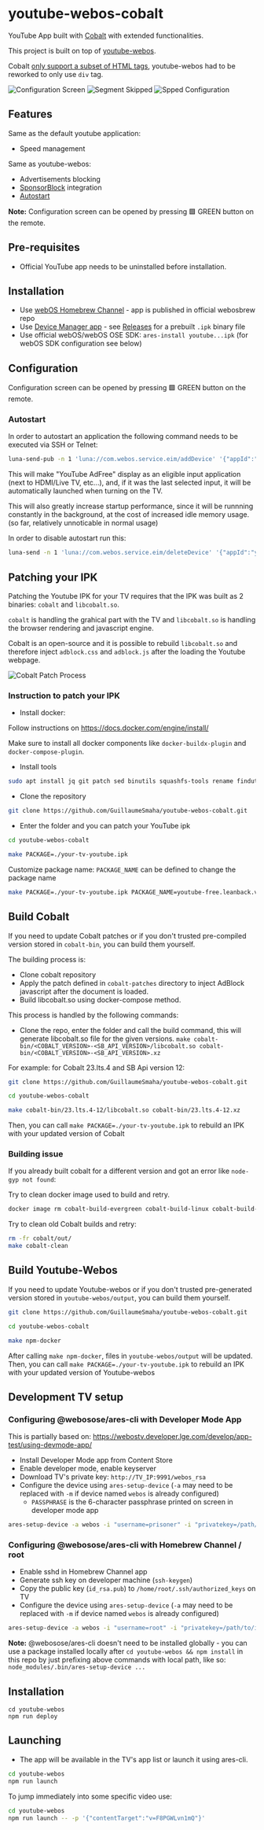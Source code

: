 # youtube-webos-cobalt

YouTube App built with [Cobalt](https://cobalt.googlesource.com/cobalt/) with extended functionalities.

This project is built on top of [youtube-webos](https://github.com/webosbrew/youtube-webos).

Cobalt [only support a subset of HTML tags](https://cobalt.dev/development/reference/supported-features.html),
youtube-webos had to be reworked to only use `div` tag.

![Configuration Screen](./screenshots/1_sm.jpg)
![Segment Skipped](./screenshots/2_sm.jpg)
![Spped Configuration](./screenshots/3_sm.jpg)

## Features

Same as the default youtube application:
- Speed management

Same as youtube-webos:
- Advertisements blocking
- [SponsorBlock](https://sponsor.ajay.app/) integration
- [Autostart](#autostart)


**Note:** Configuration screen can be opened by pressing 🟩 GREEN button on the remote.

## Pre-requisites

- Official YouTube app needs to be uninstalled before installation.

## Installation

- Use [webOS Homebrew Channel](https://github.com/webosbrew/webos-homebrew-channel) - app is published in official webosbrew repo
- Use [Device Manager app](https://github.com/webosbrew/dev-manager-desktop) - see [Releases](https://github.com/webosbrew/youtube-webos/releases) for a
  prebuilt `.ipk` binary file
- Use official webOS/webOS OSE SDK: `ares-install youtube...ipk` (for webOS SDK configuration
  see below)

## Configuration

Configuration screen can be opened by pressing 🟩 GREEN button on the remote.

### Autostart

In order to autostart an application the following command needs to be executed
via SSH or Telnet:

```sh
luna-send-pub -n 1 'luna://com.webos.service.eim/addDevice' '{"appId":"youtube.leanback.v4","pigImage":"","mvpdIcon":""}'
```

This will make "YouTube AdFree" display as an eligible input application (next
to HDMI/Live TV, etc...), and, if it was the last selected input, it will be
automatically launched when turning on the TV.

This will also greatly increase startup performance, since it will be runnning
constantly in the background, at the cost of increased idle memory usage.
(so far, relatively unnoticable in normal usage)

In order to disable autostart run this:

```sh
luna-send -n 1 'luna://com.webos.service.eim/deleteDevice' '{"appId":"youtube.leanback.v4"}'
```

## Patching your IPK

Patching the Youtube IPK for your TV requires that the IPK was built as 2 binaries: `cobalt` and `libcobalt.so`.

`cobalt` is handling the grahical part with the TV and `libcobalt.so` is handling the browser rendering and javascript engine.

Cobalt is an open-source and it is possible to rebuild `libcobalt.so` and therefore inject `adblock.css` and `adblock.js` after the loading the Youtube webpage.

![Cobalt Patch Process](./screenshots/patch-process.png)

### Instruction to patch your IPK

- Install docker:

Follow instructions on https://docs.docker.com/engine/install/

Make sure to install all docker components like `docker-buildx-plugin` and `docker-compose-plugin`.

- Install tools

```sh
sudo apt install jq git patch sed binutils squashfs-tools rename findutils xz-utils
```


- Clone the repository

```sh
git clone https://github.com/GuillaumeSmaha/youtube-webos-cobalt.git
```

- Enter the folder and you can patch your YouTube ipk
```sh
cd youtube-webos-cobalt

make PACKAGE=./your-tv-youtube.ipk
```

Customize package name:
`PACKAGE_NAME` can be defined to change the package name
```sh
make PACKAGE=./your-tv-youtube.ipk PACKAGE_NAME=youtube-free.leanback.v4
```

## Build Cobalt

If you need to update Cobalt patches or if you don't trusted pre-compiled version stored in `cobalt-bin`, you can build them yourself.

The building process is:
- Clone cobalt repository
- Apply the patch defined in `cobalt-patches` directory to inject AdBlock javascript after the document is loaded.
- Build libcobalt.so using docker-compose method.

This process is handled by the following commands:
- Clone the repo, enter the folder and call the build command, this will generate libcobalt.so file for the given versions.
`make cobalt-bin/<COBALT_VERSION>-<SB_API_VERSION>/libcobalt.so cobalt-bin/<COBALT_VERSION>-<SB_API_VERSION>.xz`

For example: for Cobalt 23.lts.4 and SB Api version 12:
```sh
git clone https://github.com/GuillaumeSmaha/youtube-webos-cobalt.git

cd youtube-webos-cobalt

make cobalt-bin/23.lts.4-12/libcobalt.so cobalt-bin/23.lts.4-12.xz
```

Then, you can call `make PACKAGE=./your-tv-youtube.ipk` to rebuild an IPK with your updated version of Cobalt

### Building issue

If you already built cobalt for a different version and got an error like `node-gyp not found`:

Try to clean docker image used to build and retry.
```sh
docker image rm cobalt-build-evergreen cobalt-build-linux cobalt-build-base cobalt-base
```

Try to clean old Cobalt builds and retry:
```sh
rm -fr cobalt/out/
make cobalt-clean
```

## Build Youtube-Webos

If you need to update Youtube-webos or if you don't trusted pre-generated version stored in `youtube-webos/output`, you can build them yourself.

```sh
git clone https://github.com/GuillaumeSmaha/youtube-webos-cobalt.git

cd youtube-webos-cobalt

make npm-docker
```

After calling `make npm-docker`, files in `youtube-webos/output` will be updated.
Then, you can call `make PACKAGE=./your-tv-youtube.ipk` to rebuild an IPK with your updated version of Youtube-webos


## Development TV setup

### Configuring @webosose/ares-cli with Developer Mode App

This is partially based on: https://webostv.developer.lge.com/develop/app-test/using-devmode-app/

- Install Developer Mode app from Content Store
- Enable developer mode, enable keyserver
- Download TV's private key: `http://TV_IP:9991/webos_rsa`
- Configure the device using `ares-setup-device` (`-a` may need to be replaced with `-m` if device named `webos` is already configured)
  - `PASSPHRASE` is the 6-character passphrase printed on screen in developer mode app

```sh
ares-setup-device -a webos -i "username=prisoner" -i "privatekey=/path/to/downloaded/webos_rsa" -i "passphrase=PASSPHRASE" -i "host=TV_IP" -i "port=9922"
```

### Configuring @webosose/ares-cli with Homebrew Channel / root

- Enable sshd in Homebrew Channel app
- Generate ssh key on developer machine (`ssh-keygen`)
- Copy the public key (`id_rsa.pub`) to `/home/root/.ssh/authorized_keys` on TV
- Configure the device using `ares-setup-device` (`-a` may need to be replaced with `-m` if device named `webos` is already configured)

```sh
ares-setup-device -a webos -i "username=root" -i "privatekey=/path/to/id_rsa" -i "passphrase=SSH_KEY_PASSPHRASE" -i "host=TV_IP" -i "port=22"
```

**Note:** @webosose/ares-cli doesn't need to be installed globally - you can use a package installed locally after `cd youtube-webos && npm install` in this repo by just prefixing above commands with local path, like so: `node_modules/.bin/ares-setup-device ...`

## Installation

```
cd youtube-webos
npm run deploy
```

## Launching

- The app will be available in the TV's app list or launch it using ares-cli.

```sh
cd youtube-webos
npm run launch
```

To jump immediately into some specific video use:

```sh
cd youtube-webos
npm run launch -- -p '{"contentTarget":"v=F8PGWLvn1mQ"}'
```
